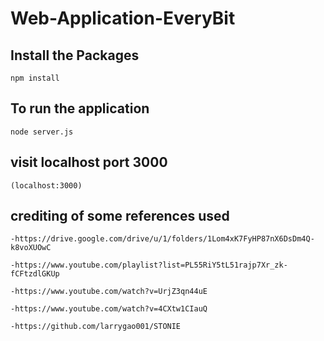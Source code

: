 # Web-Application-EveryBit

## Install the Packages
```npm install```

## To run the application 
```node server.js```

## visit localhost port 3000
```(localhost:3000)```

## crediting of some references used 
```-https://drive.google.com/drive/u/1/folders/1Lom4xK7FyHP87nX6DsDm4Q-k8voXUOwC```

```-https://www.youtube.com/playlist?list=PL55RiY5tL51rajp7Xr_zk-fCFtzdlGKUp ```

```-https://www.youtube.com/watch?v=UrjZ3qn44uE```

```-https://www.youtube.com/watch?v=4CXtw1CIauQ ```

```-https://github.com/larrygao001/STONIE ```
